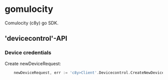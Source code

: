# gomulocity
Comulocity (c8y) go SDK.

## 'devicecontrol'-API

### Device credentials
Create newDeviceRequest:
```go
    newDeviceRequest, err := 'c8y>Client'.Devicecontrol.CreateNewDeviceRequest(<newDeviceRequestID>)
```

